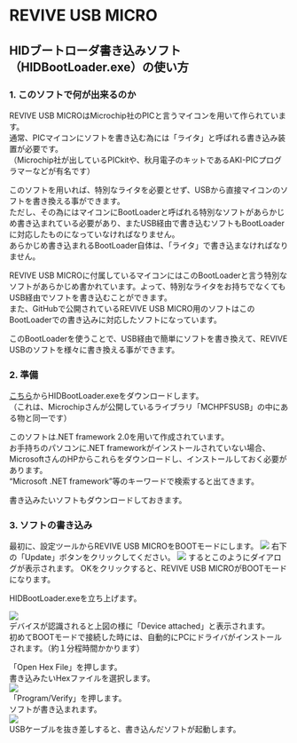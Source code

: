 # REVIVE USB MICRO

## HIDブートローダ書き込みソフト（HIDBootLoader.exe）の使い方

### 1. このソフトで何が出来るのか

REVIVE USB MICROはMicrochip社のPICと言うマイコンを用いて作られています。  
通常、PICマイコンにソフトを書き込む為には「ライタ」と呼ばれる書き込み装置が必要です。  
（Microchip社が出しているPICkitや、秋月電子のキットであるAKI-PICプログラマーなどが有名です）  

このソフトを用いれば、特別なライタを必要とせず、USBから直接マイコンのソフトを書き換える事ができます。  
ただし、その為にはマイコンにBootLoaderと呼ばれる特別なソフトがあらかじめ書き込まれている必要があり、またUSB経由で書き込むソフトもBootLoaderに対応したものになっていなければなりません。  
あらかじめ書き込まれるBootLoader自体は、「ライタ」で書き込まなければなりません。  

REVIVE USB MICROに付属しているマイコンにはこのBootLoaderと言う特別なソフトがあらかじめ書かれています。よって、特別なライタをお持ちでなくてもUSB経由でソフトを書き込むことができます。  
また、GitHubで公開されているREVIVE USB MICRO用のソフトはこのBootLoaderでの書き込みに対応したソフトになっています。  

このBootLoaderを使うことで、USB経由で簡単にソフトを書き換えて、REVIVE USBのソフトを様々に書き換える事ができます。  

### 2. 準備

[こちら](https://github.com/bit-trade-one/REVIVE-USB-MICRO/raw/master/Writing-Tool/HIDBootLoader.exe)からHIDBootLoader.exeをダウンロードします。  
（これは、Microchipさんが公開しているライブラリ「MCHPFSUSB」の中にある物と同一です）  

このソフトは.NET framework 2.0を用いて作成されています。  
お手持ちのパソコンに.NET frameworkがインストールされていない場合、MicrosoftさんのHPからこれらをダウンロードし、インストールしておく必要があります。  
“Microsoft .NET framework”等のキーワードで検索すると出てきます。  

書き込みたいソフトもダウンロードしておきます。  

### 3. ソフトの書き込み

最初に、設定ツールからREVIVE USB MICROをBOOTモードにします。
![](http://bit-trade-one.co.jp/wp/wp-content/uploads/2019/06/01soft.jpg)
右下の「Update」ボタンをクリックしてください。
![](http://bit-trade-one.co.jp/wp/wp-content/uploads/2019/06/02update.jpg)
するとこのようにダイアログが表示されます。
OKをクリックすると、REVIVE USB MICROがBOOTモードになります。

HIDBootLoader.exeを立ち上げます。  

![](http://bit-trade-one.co.jp/wp/wp-content/uploads/2019/06/03HIDTool.png)  
デバイスが認識されると上図の様に「Device attached」と表示されます。  
初めてBOOTモードで接続した時には、自動的にPCにドライバがインストールされます。（約１分程時間かかります）  

「Open Hex File」を押します。  
書き込みたいHexファイルを選択します。  
![](http://bit-trade-one.co.jp/wp/wp-content/uploads/2019/06/04choose.png)  
「Program/Verify」を押します。  
ソフトが書き込まれます。  
![](http://bit-trade-one.co.jp/wp/wp-content/uploads/2019/06/05Program.png)  
USBケーブルを抜き差しすると、書き込んだソフトが起動します。  

